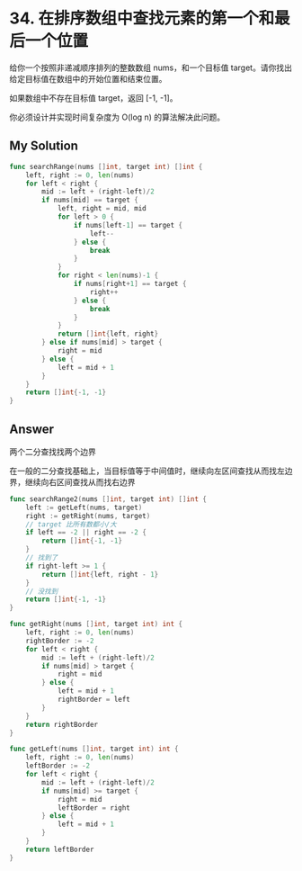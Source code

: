 # 34. 在排序数组中查找元素的第一个和最后一个位置

给你一个按照非递减顺序排列的整数数组 nums，和一个目标值 target。请你找出给定目标值在数组中的开始位置和结束位置。

如果数组中不存在目标值 target，返回 [-1, -1]。

你必须设计并实现时间复杂度为 O(log n) 的算法解决此问题。

## My Solution
```go
func searchRange(nums []int, target int) []int {
	left, right := 0, len(nums)
	for left < right {
		mid := left + (right-left)/2
		if nums[mid] == target {
			left, right = mid, mid
			for left > 0 {
				if nums[left-1] == target {
					left--
				} else {
					break
				}
			}
			for right < len(nums)-1 {
				if nums[right+1] == target {
					right++
				} else {
					break
				}
			}
			return []int{left, right}
		} else if nums[mid] > target {
			right = mid
		} else {
			left = mid + 1
		}
	}
	return []int{-1, -1}
}
```

## Answer

两个二分查找找两个边界

在一般的二分查找基础上，当目标值等于中间值时，继续向左区间查找从而找左边界，继续向右区间查找从而找右边界

```go
func searchRange2(nums []int, target int) []int {
	left := getLeft(nums, target)
	right := getRight(nums, target)
	// target 比所有数都小/大
	if left == -2 || right == -2 {
		return []int{-1, -1}
	}
	// 找到了
	if right-left >= 1 {
		return []int{left, right - 1}
	}
	// 没找到
	return []int{-1, -1}
}

func getRight(nums []int, target int) int {
	left, right := 0, len(nums)
	rightBorder := -2
	for left < right {
		mid := left + (right-left)/2
		if nums[mid] > target {
			right = mid
		} else {
			left = mid + 1
			rightBorder = left
		}
	}
	return rightBorder
}

func getLeft(nums []int, target int) int {
	left, right := 0, len(nums)
	leftBorder := -2
	for left < right {
		mid := left + (right-left)/2
		if nums[mid] >= target {
			right = mid
			leftBorder = right
		} else {
			left = mid + 1
		}
	}
	return leftBorder
}
```